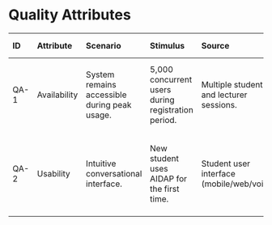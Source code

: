 # Quality Attributes

| **ID** | **Attribute** | **Scenario** | **Stimulus** | **Source** | **Environment** | **Artifact** | **Response** | **Response Measure** |
|:--|:--|:--|:--|:--|:--|:--|:--|:--|
| QA-1 | Availability | System remains accessible during peak usage. | 5,000 concurrent users during registration period. | Multiple student and lecturer sessions. | Normal system operation under peak load conditions. | Entire AIDAP platform and load balancers. | System remains responsive with automatic failover if needed. | 99.5% uptime monthly; recovery < 30 seconds. |
| QA-2 | Usability | Intuitive conversational interface. | New student uses AIDAP for the first time. | Student user interface (mobile/web/voice). | First-time user context, no prior training. | Conversation engine and UI components. | System provides clear prompts and helpful responses. | 90% of users can complete tasks without help; satisfaction > 4/5. |
